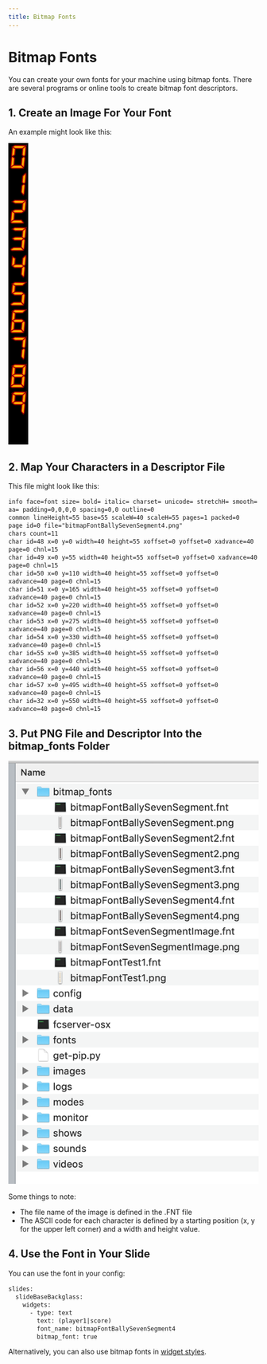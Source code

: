 ```yaml
---
title: Bitmap Fonts
---
```


# Bitmap Fonts


You can create your own fonts for your machine using bitmap fonts. There
are several programs or online tools to create bitmap font descriptors.

## 1. Create an Image For Your Font

An example might look like this:

![image](/mc/images/bitmap_font_example.png)

## 2. Map Your Characters in a Descriptor File

This file might look like this:

``` text
info face=font size= bold= italic= charset= unicode= stretchH= smooth= aa= padding=0,0,0,0 spacing=0,0 outline=0
common lineHeight=55 base=55 scaleW=40 scaleH=55 pages=1 packed=0
page id=0 file="bitmapFontBallySevenSegment4.png"
chars count=11
char id=48 x=0 y=0 width=40 height=55 xoffset=0 yoffset=0 xadvance=40 page=0 chnl=15
char id=49 x=0 y=55 width=40 height=55 xoffset=0 yoffset=0 xadvance=40 page=0 chnl=15
char id=50 x=0 y=110 width=40 height=55 xoffset=0 yoffset=0 xadvance=40 page=0 chnl=15
char id=51 x=0 y=165 width=40 height=55 xoffset=0 yoffset=0 xadvance=40 page=0 chnl=15
char id=52 x=0 y=220 width=40 height=55 xoffset=0 yoffset=0 xadvance=40 page=0 chnl=15
char id=53 x=0 y=275 width=40 height=55 xoffset=0 yoffset=0 xadvance=40 page=0 chnl=15
char id=54 x=0 y=330 width=40 height=55 xoffset=0 yoffset=0 xadvance=40 page=0 chnl=15
char id=55 x=0 y=385 width=40 height=55 xoffset=0 yoffset=0 xadvance=40 page=0 chnl=15
char id=56 x=0 y=440 width=40 height=55 xoffset=0 yoffset=0 xadvance=40 page=0 chnl=15
char id=57 x=0 y=495 width=40 height=55 xoffset=0 yoffset=0 xadvance=40 page=0 chnl=15
char id=32 x=0 y=550 width=40 height=55 xoffset=0 yoffset=0 xadvance=40 page=0 chnl=15
```

## 3. Put PNG File and Descriptor Into the bitmap_fonts Folder

![image](/mc/images/bitmap_font_file_structure.png)

Some things to note:

* The file name of the image is defined in the .FNT file
* The ASCII code for each character is defined by a starting position
    (x, y for the upper left corner) and a width and height value.

## 4. Use the Font in Your Slide

You can use the font in your config:

``` mpf-mc-config
slides:
  slideBaseBackglass:
    widgets:
      - type: text
        text: (player1|score)
        font_name: bitmapFontBallySevenSegment4
        bitmap_font: true
```

Alternatively, you can also use bitmap fonts in
[widget styles](styles.md).
